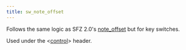 ```yaml
---
title: sw_note_offset
---
```

Follows the same logic as SFZ 2.0's [note_offset](note_offset)
but for key switches.

Used under the <[control](/headers/control)> header.
